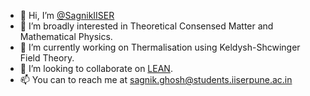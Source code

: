 - 👋 Hi, I’m [@SagnikIISER](sagnikiiser.github.io/)
- 👀 I’m broadly interested in Theoretical Consensed Matter and Mathematical Physics.
- 🌱 I’m currently working on Thermalisation using Keldysh-Shcwinger Field Theory.
- 💞️ I’m looking to collaborate on [LEAN](https://leanprover.github.io/).
- 📫 You can to reach me at sagnik.ghosh@students.iiserpune.ac.in

<!---
SagnikIISER/SagnikIISER is a ✨ special ✨ repository because its `README.md` (this file) appears on your GitHub profile.
You can click the Preview link to take a look at your changes.
--->
